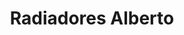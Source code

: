 ---
title: "Radiadores Alberto"
url: /san-miguel/radiadores-alberto/
shop: reparación de automóviles
---